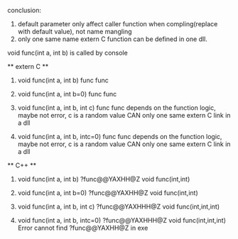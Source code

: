 conclusion:
1. default parameter only affect caller function when compling(replace with default value), not name mangling
2. only one same name extern C function can be defined in one dll.

void func(int a, int b) is called by console


** extern C **

1. void func(int a, int b)
func
func

2. void func(int a, int b=0)
func
func

3. void func(int a, int b, int c)
func
func
depends on the function logic, maybe not error, c is a random value
CAN only one same extern C link in a dll 

4. void func(int a, int b, intc=0)
func
func
depends on the function logic, maybe not error, c is a random value
CAN only one same extern C link in a dll 


** C++ **

1. void func(int a, int b)
?func@@YAXHH@Z
void func(int,int)

2. void func(int a, int b=0)
?func@@YAXHH@Z
void func(int,int)

3. void func(int a, int b, int c)
?func@@YAXHHH@Z
void func(int,int,int)

4. void func(int a, int b, intc=0)
?func@@YAXHHH@Z
void func(int,int,int)
Error cannot find ?func@@YAXHH@Z in exe